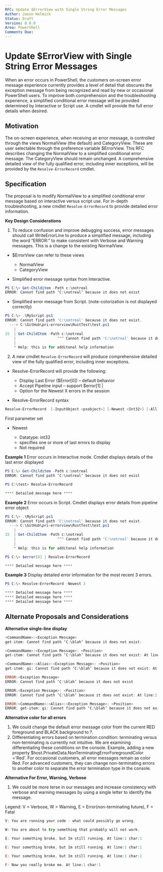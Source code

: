 ```yaml
---
RFC: Update $ErrorView with Single String Error Messages
Author: Jason Helmick
Status: Draft
Version: 0.0.0
Area: PowerShell
Comments Due:
---
```


# Update $ErrorView with Single String Error Messages

When an error occurs in PowerShell, the customers on-screen error message experience currently
provides a level of detail that obscures the exception message from being recognized and read by
new or occasional PowerShell users.
To improve both comprehension and the troubleshooting experience,
a simplified conditional error message will be provided determined by
Interactive or Script use. A cmdlet will provide the full error details when desired.

## Motivation

The on-screen experience, when receiving an error message,
is controlled through the views NormalView (the default) and CategoryView. These are user selectable
through the preference variable $ErrorView.
This RFC describes changing the NormalView to a simplified conditional error message. The
CategoryView should remain unchanged.
A comprehensive detailed view of the fully qualified error, including inner exceptions,
will be provided by the `Resolve-ErrorRecord` cmdlet.

## Specification

The proposal is to modify NormalView to a simplified conditional error message
based on interactive versus script use.
For in-depth troubleshooting, a new cmdlet `Resolve-ErrorRecord` to provide detailed error information.

__Key Design Considerations__

1. To reduce confusion and improve debugging success,
error messages should call WriteErrorLine to produce a simplified message, including the word “ERROR:”
to make consistent with Verbose and Warning messages. This is a change to the existing NormalView.

- $ErrorView can refer to these views

    + NormalView
    + CategoryView

- Simplified error message syntax from Interactive.

```powershell
PS C:\> Get-Childitem -Path c:\notreal
ERROR: Cannot find path ‘C:\notreal’ because it does not exist
```

- Simplified error message from Script. (note-colorization is not displayed correctly)

```powershell
PS C:\> .\MyScript.ps1
ERROR: Cannot find path 'C:\notreal' because it does not exist.
  ---> C:\GitHub\pri-errorview\RustTest\test.ps1
    |
15  | Get-ChildItem -Path c:\notreal
    |                   ^^^ Cannot find path 'C:\notreal' because it does not exist.
    |
    * Help: this is for additonal help information
```

2. A new cmdlet `Resolve-ErrorRecord` will produce comprehensive detailed
view of the fully qualified error, including inner exceptions.

- Resolve-ErrorRecord will provide the following:

    + Display Last Error ($Error[0]) – default behavior
    + Accept Pipeline input – support $error[1] |
    + Option for the Newest X errors in the session

- Resolve-ErrorRecord syntax

```powershell
Resolve-ErrorRecord  [-InputObject <psobject>] [-Newest <Int32>] [-All] [<CommonParameters>]
```

First parameter set

- Newest

    + Datatype: int32
    + specifies one or more of last errors to display
    + Not required

__Example 1__
Error occurs in Interactive mode. Cmdlet displays details of the last error displayed

```powershell
PS C:\> Get-Childitem -Path c:\notreal
ERROR: Cannot find path ‘C:\notreal’ because it does not exist

PS C:\test> Resolve-ErrorRecord

**** Detailed message here ****
```

__Example 2__
Error occurs in Script. Cmdlet displays error details from pipeline error object

```powershell
PS C:\> .\MyScript.ps1
ERROR: Cannot find path 'C:\notreal' because it does not exist.
  ---> C:\GitHub\pri-errorview\RustTest\test.ps1
    |
15  | Get-ChildItem -Path c:\notreal
    |                   ^^^ Cannot find path 'C:\notreal' because it does not exist.
    |
    * Help: this is for additonal help information

PS C:\> $error[0] | Resolve-ErrorRecord

**** Detailed message here ****
```

__Example 3__
Display detailed error information for the most recent 3 errors.

```powershell
PS C:\> Resolve-ErrorRecord -Newest 3

**** Detailed message here ****
**** Detailed message here ****
**** Detailed message here ****
```

## Alternate Proposals and Considerations

__Alternative single-line display__

```powershell
<CommandName>:<Exception Message>
get-item: Cannot find path ‘C:\blah’ because it does not exist:

<CommandName>:<Exception Message>: <Position>
get-item: Cannot find path ‘C:\blah’ because it does not exist: At line:1 char:1

<CommandName>:<Alias>:<Exception Message>: <Position>
get-item: gi: Cannot find path ‘C:\blah’ because it does not exist: At line:1 char:1

ERROR:<Exception Message>
ERROR: Cannot find path ‘C:\blah’ because it does not exist

ERROR:<Exception Message>: <Position>
ERROR: Cannot find path ‘C:\blah’ because it does not exist: At line:1 char:1

ERROR:<CommandName>:<Alias>:<Exception Message>: <Position>
ERROR: get-item: gi: Cannot find path ‘C:\blah’ because it does not exist: At line:1 char:1
```

__Alternative color for all errors__

1. We could change the default error message color from the current RED foreground and BLACK background to ?.
2. Differentiating errors based on termination condition: terminating versus non-terminating is currently not intuitive. We are examining differentiating these conditions on the console. Example, adding a new property $host.PrivateData.NonTerminatingErrorForegroundColor ='Red'.
For occasional customers, all error messages remain as color Red. For advanced customers, they can change non-terminating errors to another color to separate the error termination type in the console.

__Alternative For Error, Warning, Verbose__

1. We could be more terse in our messages and increase consistency with verbose and warning messages by using a single letter to identify the message.

Legend: V = Verbose, W = Warning, E = Error(non-terminating future), F = Fatal

```powershell
V: You are running your code - what could possibly go wrong.

W: You are about to try something that probably will not work.

E: Your something broke, but Im still running. At line:1 char:1

E: Your something broke, but Im still running. At line:1 char:1

E: Your something broke, but Im still running. At line:1 char:1

F: Now you really broke me. At line:1 char:1

```
